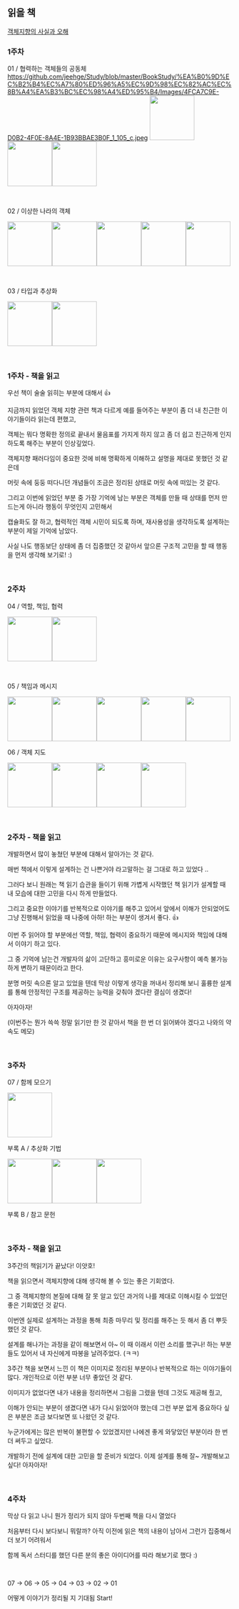 
## 읽을 책 

[객체지향의 사실과 오해](https://book.naver.com/bookdb/book_detail.nhn?bid=9145968)


### 1주차

01 / 협력하는 객체들의 공동체
https://github.com/jeehge/Study/blob/master/BookStudy/%EA%B0%9D%EC%B2%B4%EC%A7%80%ED%96%A5%EC%9D%98%EC%82%AC%EC%8B%A4%EA%B3%BC%EC%98%A4%ED%95%B4/Images/4FCA7C9E-D0B2-4F0E-8A4E-1B93BBAE3B0F_1_105_c.jpeg
<img width="100" src="https://github.com/jeehge/Study/blob/master/BookStudy/%EA%B0%9D%EC%B2%B4%EC%A7%80%ED%96%A5%EC%9D%98%EC%82%AC%EC%8B%A4%EA%B3%BC%EC%98%A4%ED%95%B4/Images/KakaoTalk_Photo_2021-05-11-22-53-13.jpeg" alt=""><img width="100" src="https://github.com/jeehge/Study/blob/master/BookStudy/%EA%B0%9D%EC%B2%B4%EC%A7%80%ED%96%A5%EC%9D%98%EC%82%AC%EC%8B%A4%EA%B3%BC%EC%98%A4%ED%95%B4/Images/KakaoTalk_Photo_2021-05-11-22-53-07.jpeg" alt=""><img width="100" src="https://github.com/jeehge/Study/blob/master/BookStudy/%EA%B0%9D%EC%B2%B4%EC%A7%80%ED%96%A5%EC%9D%98%EC%82%AC%EC%8B%A4%EA%B3%BC%EC%98%A4%ED%95%B4/Images/KakaoTalk_Photo_2021-05-11-22-53-00.jpeg" alt="">

<br>

02 / 이상한 나라의 객체 

<img width="100" src="https://github.com/jeehge/Study/blob/master/BookStudy/%EA%B0%9D%EC%B2%B4%EC%A7%80%ED%96%A5%EC%9D%98%EC%82%AC%EC%8B%A4%EA%B3%BC%EC%98%A4%ED%95%B4/Images/KakaoTalk_Photo_2021-05-13-09-30-02.jpeg" alt=""><img width="100" src="https://github.com/jeehge/Study/blob/master/BookStudy/%EA%B0%9D%EC%B2%B4%EC%A7%80%ED%96%A5%EC%9D%98%EC%82%AC%EC%8B%A4%EA%B3%BC%EC%98%A4%ED%95%B4/Images/KakaoTalk_Photo_2021-05-13-09-30-23.jpeg" alt=""><img width="100" src="https://github.com/jeehge/Study/blob/master/BookStudy/%EA%B0%9D%EC%B2%B4%EC%A7%80%ED%96%A5%EC%9D%98%EC%82%AC%EC%8B%A4%EA%B3%BC%EC%98%A4%ED%95%B4/Images/KakaoTalk_Photo_2021-05-15-12-03-07.jpeg" alt=""><img width="100" src="https://github.com/jeehge/Study/blob/master/BookStudy/%EA%B0%9D%EC%B2%B4%EC%A7%80%ED%96%A5%EC%9D%98%EC%82%AC%EC%8B%A4%EA%B3%BC%EC%98%A4%ED%95%B4//Images/KakaoTalk_Photo_2021-05-15-12-03-11.jpeg" alt=""><img width="100" src="https://github.com/jeehge/Study/blob/master/BookStudyy/%EA%B0%9D%EC%B2%B4%EC%A7%80%ED%96%A5%EC%9D%98%EC%82%AC%EC%8B%A4%EA%B3%BC%EC%98%A4%ED%95%B4/Images/KakaoTalk_Photo_2021-05-16-01-51-07.jpeg" alt="">

<br>

03 / 타입과 추상화

<img width="100" src="https://github.com/jeehge/Study/blob/master/BookStudy/%EA%B0%9D%EC%B2%B4%EC%A7%80%ED%96%A5%EC%9D%98%EC%82%AC%EC%8B%A4%EA%B3%BC%EC%98%A4%ED%95%B4/Images/KakaoTalk_Photo_2021-05-16-01-50-01.jpeg" alt=""><img width="100" src="https://github.com/jeehge/Study/blob/master/BookStudy/%EA%B0%9D%EC%B2%B4%EC%A7%80%ED%96%A5%EC%9D%98%EC%82%AC%EC%8B%A4%EA%B3%BC%EC%98%A4%ED%95%B4/Images/KakaoTalk_Photo_2021-05-16-01-50-04.jpeg" alt="">

<br>


### 1주차 - 책을 읽고

우선 책이 술술 읽히는 부분에 대해서 👍 

지금까지 읽었던 객체 지향 관련 책과 다르게 예를 들어주는 부분이 좀 더 내 친근한 이야기들이라 읽는데 편했고,

객체는 뭐다 명확한 정의로 끝내서 물음표를 가지게 하지 않고 좀 더 쉽고 친근하게 인지하도록 해주는 부분이 인상깊었다.

객체지향 패러다임이 중요한 것에 비해 명확하게 이해하고 설명을 제대로 못했던 것 같은데 

머릿 속에 둥둥 떠다니던 개념들이 조금은 정리된 상태로 머릿 속에 떠있는 것 같다. 

그리고 이번에 읽었던 부분 중 가장 기억에 남는 부분은 객체를 만들 때 상태를 먼저 만드는게 아니라 행동이 무엇인지 고민해서 

캡슐화도 잘 하고, 협력적인 객체 시민이 되도록 하며, 재사용성을 생각하도록 설계하는 부분이 제일 기억에 남았다. 

사실 나도 행동보단 상태에 좀 더 집중했던 것 같아서 앞으론 구조적 고민을 할 때 행동을 먼저 생각해 보기로! :) 



<br>


### 2주차

04 / 역할, 책임, 협력

<img width="100" src="https://github.com/jeehge/Study/blob/master/BookStudy/%EA%B0%9D%EC%B2%B4%EC%A7%80%ED%96%A5%EC%9D%98%EC%82%AC%EC%8B%A4%EA%B3%BC%EC%98%A4%ED%95%B4/Images/KakaoTalk_Photo_2021-05-17-01-49-34.jpeg" alt=""><img width="100" src="https://github.com/jeehge/Study/blob/master/BookStudy/%EA%B0%9D%EC%B2%B4%EC%A7%80%ED%96%A5%EC%9D%98%EC%82%AC%EC%8B%A4%EA%B3%BC%EC%98%A4%ED%95%B4/Images/KakaoTalk_Photo_2021-05-19-19-49-18.jpeg" alt="">

<br>

05 / 책임과 메시지

<img width="100" src="https://github.com/jeehge/Study/blob/master/BookStudy/%EA%B0%9D%EC%B2%B4%EC%A7%80%ED%96%A5%EC%9D%98%EC%82%AC%EC%8B%A4%EA%B3%BC%EC%98%A4%ED%95%B4/Images/KakaoTalk_Photo_2021-05-18-23-40-22.jpeg" alt=""><img width="100" src="https://github.com/jeehge/Study/blob/master/BookStudy/%EA%B0%9D%EC%B2%B4%EC%A7%80%ED%96%A5%EC%9D%98%EC%82%AC%EC%8B%A4%EA%B3%BC%EC%98%A4%ED%95%B4/Images/KakaoTalk_Photo_2021-05-22-15-47-47.jpeg" alt=""><img width="100" src="https://github.com/jeehge/Study/blob/master/BookStudy/%EA%B0%9D%EC%B2%B4%EC%A7%80%ED%96%A5%EC%9D%98%EC%82%AC%EC%8B%A4%EA%B3%BC%EC%98%A4%ED%95%B4/Images/KakaoTalk_Photo_2021-05-22-15-47-51.jpeg" alt=""><img width="100" src="https://github.com/jeehge/Study/blob/master/BookStudy/%EA%B0%9D%EC%B2%B4%EC%A7%80%ED%96%A5%EC%9D%98%EC%82%AC%EC%8B%A4%EA%B3%BC%EC%98%A4%ED%95%B4/Images/KakaoTalk_Photo_2021-05-23-02-04-16.jpeg" alt=""><img width="100" src="https://github.com/jeehge/Study/blob/master/BookStudy/%EA%B0%9D%EC%B2%B4%EC%A7%80%ED%96%A5%EC%9D%98%EC%82%AC%EC%8B%A4%EA%B3%BC%EC%98%A4%ED%95%B4/Images/KakaoTalk_Photo_2021-05-23-02-04-11.jpeg" alt="">




06 / 객체 지도

<img width="100" src="https://github.com/jeehge/Study/blob/master/BookStudy/%EA%B0%9D%EC%B2%B4%EC%A7%80%ED%96%A5%EC%9D%98%EC%82%AC%EC%8B%A4%EA%B3%BC%EC%98%A4%ED%95%B4/Images/Page1.jpg" alt=""><img width="100" src="https://github.com/jeehge/Study/blob/master/BookStudy/%EA%B0%9D%EC%B2%B4%EC%A7%80%ED%96%A5%EC%9D%98%EC%82%AC%EC%8B%A4%EA%B3%BC%EC%98%A4%ED%95%B4/Images/Page2.jpg" alt=""><img width="100" src="https://github.com/jeehge/Study/blob/master/BookStudy/%EA%B0%9D%EC%B2%B4%EC%A7%80%ED%96%A5%EC%9D%98%EC%82%AC%EC%8B%A4%EA%B3%BC%EC%98%A4%ED%95%B4/Images/Page3.jpg" alt=""><img width="100" src="https://github.com/jeehge/Study/blob/master/BookStudy/%EA%B0%9D%EC%B2%B4%EC%A7%80%ED%96%A5%EC%9D%98%EC%82%AC%EC%8B%A4%EA%B3%BC%EC%98%A4%ED%95%B4/Images/Page4-1.jpg" alt="">

<br>


### 2주차 - 책을 읽고

개발하면서 많이 놓쳤던 부분에 대해서 알아가는 것 같다.

매번 책에서 이렇게 설계하는 건 나쁜거야 라고말하는 걸 그대로 하고 있었다 ..

그러다 보니 원래는 책 읽기 습관을 들이기 위해 가볍게 시작했던 책 읽기가 설계할 때 내 모습에 대한 고민을 다시 하게 만들었다.

그리고 중요한 이야기를 반복적으로 이야기를 해주고 있어서 앞에서 이해가 안되었어도 그냥 진행해서 읽었을 때 나중에 아하! 하는 부분이 생겨서 좋다. 👍 

이번 주 읽어야 할 부분에선 역할, 책임, 협력이 중요하기 때문에 메시지와 책임에 대해서 이야기 하고 있다. 

그 중 기억에 남는건 개발자의 삶이 고단하고 흥미로운 이유는 요구사항이 예측 불가능하게 변하기 때문이라고 한다. 

분명 머릿 속으론 알고 있었을 텐데 막상 이렇게 생각을 꺼내서 정리해 보니 훌륭한 설계를 통해 안정적인 구조를 제공하는 능력을 갖춰야 겠다란 결심이 생겼다!

아자아자! 

(이번주는 뭔가 쓱쓱 정말 읽기만 한 것 같아서 책을 한 번 더 읽어봐야 겠다고 나와의 약속도 메모)


<br>

### 3주차

07 / 함께 모으기


<img width="100" src="https://github.com/jeehge/Study/blob/master/BookStudy/%EA%B0%9D%EC%B2%B4%EC%A7%80%ED%96%A5%EC%9D%98%EC%82%AC%EC%8B%A4%EA%B3%BC%EC%98%A4%ED%95%B4/Images/KakaoTalk_Photo_2021-05-25-08-35-26.jpeg" alt="">

<br>

부록 A / 추상화 기법

<img width="100" src="https://github.com/jeehge/Study/blob/master/BookStudy/%EA%B0%9D%EC%B2%B4%EC%A7%80%ED%96%A5%EC%9D%98%EC%82%AC%EC%8B%A4%EA%B3%BC%EC%98%A4%ED%95%B4/Images/DE0C02C5-FE04-40A3-B2F0-1D0F4655751B_1_105_c.jpeg" alt=""><img width="100" src="https://github.com/jeehge/Study/blob/master/BookStudy/%EA%B0%9D%EC%B2%B4%EC%A7%80%ED%96%A5%EC%9D%98%EC%82%AC%EC%8B%A4%EA%B3%BC%EC%98%A4%ED%95%B4/Images/4FCA7C9E-D0B2-4F0E-8A4E-1B93BBAE3B0F_1_105_c.jpeg" alt=""><img width="100" src="https://github.com/jeehge/Study/blob/master/BookStudy/%EA%B0%9D%EC%B2%B4%EC%A7%80%ED%96%A5%EC%9D%98%EC%82%AC%EC%8B%A4%EA%B3%BC%EC%98%A4%ED%95%B4/Images/Page3-1.jpg" alt="">


부록 B / 참고 문헌

<br>

### 3주차 - 책을 읽고

3주간의 책읽기가 끝났다! 이얏호!

책을 읽으면서 객체지향에 대해 생각해 볼 수 있는 좋은 기회였다. 

그 중 객체지향의 본질에 대해 잘 못 알고 있던 과거의 나를 제대로 이해시킬 수 있었던 좋은 기회였던 것 같다. 

이번엔 실제로 설계하는 과정을 통해 최종 마무리 및 정리를 해주는 듯 해서 좀 더 뿌듯했던 것 같다.

설계를 해나가는 과정을 같이 해보면서 아~ 이 때 이래서 이런 소리를 했구나! 하는 부분들도 있어서 내 자신에게 따봉을 날려주었다. (ㅋㅋ)

3주간 책을 보면서 느낀 이 책은 이미지로 정리된 부분이나 반복적으로 하는 이야기들이 많다. 개인적으로 이런 부분 너무 좋았던 것 같다. 

이미지가 없었다면 내가 내용을 정리하면서 그림을 그렸을 텐데 그것도 제공해 줬고,

이해가 안되는 부분이 생겼다면 내가 다시 읽었어야 했는데 그런 부분 없게 중요하다 싶은 부분은 조금 보다보면 또 나왔던 것 같다.

누군가에게는 많은 반복이 불편할 수 있었겠지만 나에겐 좋게 와닿았던 부분이라 한 번 더 써두고 싶었다. 

개발하기 전에 설계에 대한 고민을 할 준비가 되었다. 이제 설계를 통해 잘~ 개발해보고 싶다! 아자아자!


<br>

### 4주차

막상 다 읽고 나니 뭔가 정리가 되지 않아 두번째 책을 다시 열었다 

처음부터 다시 보다보니 뭐랄까? 아직 이전에 읽은 책의 내용이 남아서 그런가 집중해서 더 보기 어려워서 

함께 독서 스터디를 했던 다른 분의 좋은 아이디어를 따라 해보기로 했다 :) 

<br>

07 -> 06 -> 05 -> 04 -> 03 -> 02 -> 01 

어떻게 이야기가 정리될 지 기대됨 Start!


